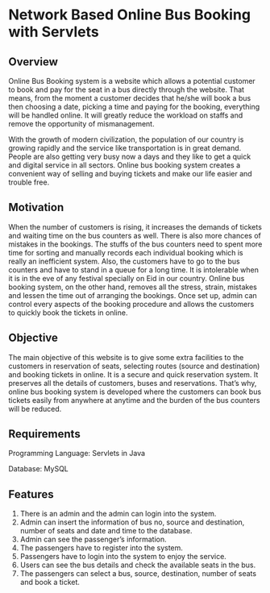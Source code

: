 # Network Based Online Bus Booking with Servlets

## Overview

Online Bus Booking system is a website which allows a potential customer to book and pay for the seat in a bus directly through the website. That means, from the moment a customer decides that he/she will book a bus then choosing a date, picking a time and paying for the booking, everything will be handled online. It will greatly reduce the workload on staffs and remove the opportunity of mismanagement.

With the growth of modern civilization, the population of our country is growing rapidly and the service like transportation is in great demand. People are also getting very busy now a days and they like to get a quick and digital service in all sectors. Online bus booking system creates a convenient way of selling and buying tickets and make our life easier and trouble free.

## Motivation

When the number of customers is rising, it increases the demands of tickets and waiting time on the bus counters as well. There is also more chances of mistakes in the bookings. The stuffs of the bus counters need to spent more time for sorting and manually records each individual booking which is really an inefficient system. Also, the customers have to go to the bus counters and have to stand in a queue for a long time. It is intolerable when it is in the eve of any festival specially on Eid in our country. Online bus booking system, on the other hand, removes all the stress, strain, mistakes and lessen the time out of arranging the bookings. Once set up, admin can control every aspects of the booking procedure and allows the customers to quickly book the tickets in online. 

## Objective  

The main objective of this website is to give some extra facilities to the customers in reservation of seats, selecting routes (source and destination) and booking tickets in online. It is a secure and quick reservation system. It preserves all the details of customers, buses and reservations. That’s why, online bus booking system is developed where the customers can book bus tickets easily from anywhere at anytime and the burden of the bus counters will be reduced. 

## Requirements

Programming Language: Servlets in Java 

Database: MySQL


## Features

1. There is an admin and the admin can login into the system.
2. Admin can insert the information of bus no, source and destination, number of seats and date and time to the database.
3. Admin can see the passenger’s information.
4. The passengers have to register into the system.
5. Passengers have to login into the system to enjoy the service.
6. Users can see the bus details and check the available seats in the bus.
7. The passengers can select a bus, source, destination, number of seats and book a ticket.
